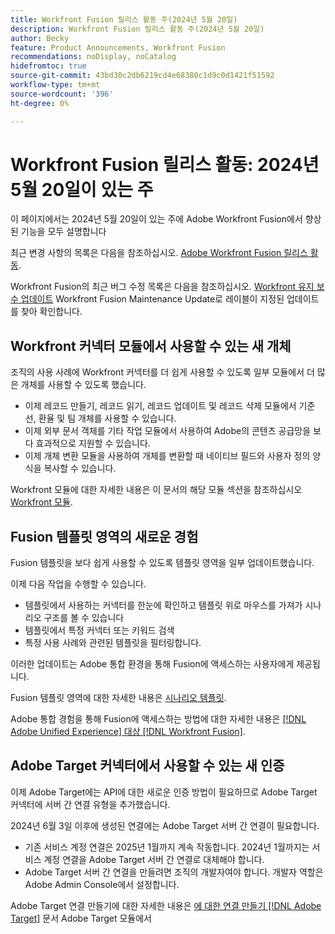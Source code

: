 ```yaml
---
title: Workfront Fusion 릴리스 활동 주(2024년 5월 20일)
description: Workfront Fusion 릴리스 활동 주(2024년 5월 20일)
author: Becky
feature: Product Announcements, Workfront Fusion
recommendations: noDisplay, noCatalog
hidefromtoc: true
source-git-commit: 43bd30c2db6219cd4e68380c1d9c0d1421f51592
workflow-type: tm+mt
source-wordcount: '396'
ht-degree: 0%

---
```


# Workfront Fusion 릴리스 활동: 2024년 5월 20일이 있는 주

이 페이지에서는 2024년 5월 20일이 있는 주에 Adobe Workfront Fusion에서 향상된 기능을 모두 설명합니다

최근 변경 사항의 목록은 다음을 참조하십시오. [Adobe Workfront Fusion 릴리스 활동](../../../product-announcements/product-releases/fusion-release-activity/fusion-release-activity.md).

Workfront Fusion의 최근 버그 수정 목록은 다음을 참조하십시오. [Workfront 유지 보수 업데이트](https://experienceleague.adobe.com/docs/workfront-known-issues/releases/current-updates.html) Workfront Fusion Maintenance Update로 레이블이 지정된 업데이트를 찾아 확인합니다.

## Workfront 커넥터 모듈에서 사용할 수 있는 새 개체

조직의 사용 사례에 Workfront 커넥터를 더 쉽게 사용할 수 있도록 일부 모듈에서 더 많은 개체를 사용할 수 있도록 했습니다.

* 이제 레코드 만들기, 레코드 읽기, 레코드 업데이트 및 레코드 삭제 모듈에서 기준선, 환율 및 팀 개체를 사용할 수 있습니다.
* 이제 외부 문서 객체를 기타 작업 모듈에서 사용하여 Adobe의 콘텐츠 공급망을 보다 효과적으로 지원할 수 있습니다.
* 이제 개체 변환 모듈을 사용하여 개체를 변환할 때 네이티브 필드와 사용자 정의 양식을 복사할 수 있습니다.

Workfront 모듈에 대한 자세한 내용은 이 문서의 해당 모듈 섹션을 참조하십시오 [Workfront 모듈](/help/quicksilver/workfront-fusion/apps-and-their-modules/workfront-modules.md).

## Fusion 템플릿 영역의 새로운 경험

Fusion 템플릿을 보다 쉽게 사용할 수 있도록 템플릿 영역을 일부 업데이트했습니다.

이제 다음 작업을 수행할 수 있습니다.

* 템플릿에서 사용하는 커넥터를 한눈에 확인하고 템플릿 위로 마우스를 가져가 시나리오 구조를 볼 수 있습니다
* 템플릿에서 특정 커넥터 또는 키워드 검색
* 특정 사용 사례와 관련된 템플릿을 필터링합니다.

이러한 업데이트는 Adobe 통합 환경을 통해 Fusion에 액세스하는 사용자에게 제공됩니다.

Fusion 템플릿 영역에 대한 자세한 내용은 [시나리오 템플릿](/help/quicksilver/workfront-fusion/scenarios/templates/fusion-templates.md).

Adobe 통합 경험을 통해 Fusion에 액세스하는 방법에 대한 자세한 내용은 [[!DNL Adobe Unified Experience] 대상 [!DNL Workfront Fusion]](/help/quicksilver/workfront-fusion/fusion-in-admin-console/fusion-unified-experience.md).

## Adobe Target 커넥터에서 사용할 수 있는 새 인증

이제 Adobe Target에는 API에 대한 새로운 인증 방법이 필요하므로 Adobe Target 커넥터에 서버 간 연결 유형을 추가했습니다.

2024년 6월 3일 이후에 생성된 연결에는 Adobe Target 서버 간 연결이 필요합니다.

* 기존 서비스 계정 연결은 2025년 1월까지 계속 작동합니다. 2024년 1월까지는 서비스 계정 연결을 Adobe Target 서버 간 연결로 대체해야 합니다.
* Adobe Target 서버 간 연결을 만들려면 조직의 개발자여야 합니다. 개발자 역할은 Adobe Admin Console에서 설정합니다.

Adobe Target 연결 만들기에 대한 자세한 내용은 [에 대한 연결 만들기 [!DNL Adobe Target]](/help/quicksilver/workfront-fusion/apps-and-their-modules/adobe-target-modules.md#create-a-connection-to-adobe-target) 문서 Adobe Target 모듈에서
